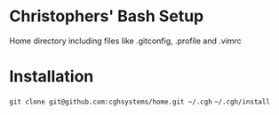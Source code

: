 # Christophers' Bash Setup

Home directory including files like .gitconfig, .profile and .vimrc

# Installation

`git clone git@github.com:cghsystems/home.git ~/.cgh`
`~/.cgh/install`
